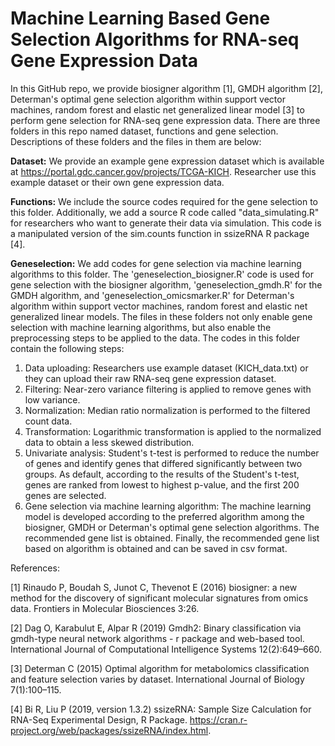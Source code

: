 # Machine Learning Based Gene Selection Algorithms for RNA-seq Gene Expression Data
In this GitHub repo, we provide biosigner algorithm [1], GMDH algorithm [2], Determan's optimal gene selection algorithm within support vector machines, random forest and elastic net generalized linear model [3] to perform gene selection for RNA-seq gene expression data. There are three folders in this repo named dataset, functions and gene selection. Descriptions of these folders and the files in them are below:

**Dataset:** We provide an example gene expression dataset which is available at https://portal.gdc.cancer.gov/projects/TCGA-KICH. Researcher use this example dataset or their own gene expression data.

**Functions:** We include the source codes required for the gene selection to this folder. 
Additionally, we add a source R code called "data_simulating.R" for researchers who want to generate their data via simulation. This code is a manipulated version of the sim.counts function in ssizeRNA R package [4].

**Geneselection:** We add codes for gene selection via machine learning algorithms to this folder. The 'geneselection_biosigner.R' code is used for gene selection with the biosigner algorithm, 'geneselection_gmdh.R' for the GMDH algorithm, and 'geneselection_omicsmarker.R' for Determan's algorithm within support vector machines, random forest and elastic net generalized linear models. The files in these folders not only enable gene selection with machine learning algorithms, but also enable the preprocessing steps to be applied to the data. The codes in this folder contain the following steps:

1. Data uploading: Researchers use example dataset (KICH_data.txt) or they can upload their raw RNA-seq gene expression dataset.
2. Filtering: Near-zero variance filtering is applied to remove genes with low variance.
3. Normalization: Median ratio normalization is performed to the filtered count data.
4. Transformation: Logarithmic transformation is applied to the normalized data to obtain a less skewed distribution.
5. Univariate analysis: Student's t-test is performed to reduce the number of genes and identify genes that differed significantly between two groups. As default, according to the results of the Student's t-test, genes are ranked from lowest to highest p-value, and the first 200 genes are selected.
6. Gene selection via machine learning algorithm: The machine learning model is developed according to the preferred algorithm among the biosigner, GMDH or Determan's optimal gene selection algorithms. The recommended gene list is obtained. Finally, the recommended gene list based on algorithm is obtained and can be saved in csv format.

References: 

[1] Rinaudo P, Boudah S, Junot C, Thevenot E (2016) biosigner: a new method for the discovery of significant molecular signatures from omics data. Frontiers in Molecular Biosciences 3:26.

[2] Dag O, Karabulut E, Alpar R (2019) Gmdh2: Binary classification via gmdh-type neural network algorithms - r package and web-based tool. International Journal of Computational Intelligence Systems 12(2):649–660.

[3] Determan C (2015) Optimal algorithm for metabolomics classification and feature selection varies by dataset. International Journal of Biology 7(1):100–115.

[4] Bi R, Liu P (2019, version 1.3.2) ssizeRNA: Sample Size Calculation for RNA-Seq Experimental Design, R Package. https://cran.r-project.org/web/packages/ssizeRNA/index.html.
